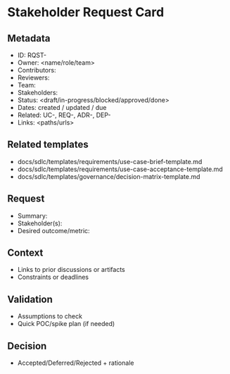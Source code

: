 # Stakeholder Request Card

## Metadata
- ID: RQST-<id>
- Owner: <name/role/team>
- Contributors: <list>
- Reviewers: <list>
- Team: <team>
- Stakeholders: <list>
- Status: <draft/in-progress/blocked/approved/done>
- Dates: created <YYYY-MM-DD> / updated <YYYY-MM-DD> / due <YYYY-MM-DD>
- Related: UC-<id>, REQ-<id>, ADR-<id>, DEP-<id>
- Links: <paths/urls>

## Related templates
- docs/sdlc/templates/requirements/use-case-brief-template.md
- docs/sdlc/templates/requirements/use-case-acceptance-template.md
- docs/sdlc/templates/governance/decision-matrix-template.md

## Request
- Summary: <one sentence>
- Stakeholder(s): <names>
- Desired outcome/metric: <value>

## Context
- Links to prior discussions or artifacts
- Constraints or deadlines

## Validation
- Assumptions to check
- Quick POC/spike plan (if needed)

## Decision
- Accepted/Deferred/Rejected + rationale
